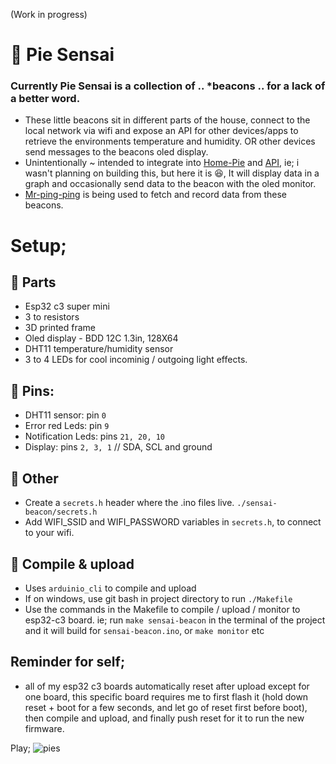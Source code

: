 (Work in progress)

# 🥧 Pie Sensai
### Currently Pie Sensai is a collection of .. *beacons .. for a lack of a better word.

- These little beacons sit in different parts of the house, connect to the local network via wifi and expose an API for other devices/apps to retrieve the environments temperature and humidity. OR other devices send messages to the beacons oled display.
- Unintentionally ~ intended to integrate into [Home-Pie](https://github.com/LouisRossouw/home-pie-desktop) and [API](https://github.com/LouisRossouw/home-pie-server), ie; i wasn't planning on building this, but here it is 😆, It will display data in a graph and occasionally send data to the beacon with the oled monitor.
- [Mr-ping-ping](https://github.com/LouisRossouw/mr-ping-ping) is being used to fetch and record data from these beacons.

# Setup;

## 🍦 Parts
- Esp32 c3 super mini
- 3 to resistors
- 3D printed frame
- Oled display - BDD 12C 1.3in, 128X64
- DHT11 temperature/humidity sensor
- 3 to 4 LEDs for cool incominig / outgoing light effects.

## 📍 Pins:
- DHT11 sensor: pin `0`
- Error red Leds: pin `9`
- Notification Leds: pins `21, 20, 10`
- Display: pins `2, 3, 1` // SDA, SCL and ground


## 🐌 Other
- Create a `secrets.h` header where the .ino files live. `./sensai-beacon/secrets.h`
- Add WIFI_SSID and WIFI_PASSWORD variables in `secrets.h`, to connect to your wifi.

## 🤖 Compile & upload
- Uses `arduinio_cli` to compile and upload
- If on windows, use git bash in project directory to run `./Makefile`
- Use the commands in the Makefile to compile / upload / monitor to esp32-c3 board. ie; run `make sensai-beacon` in the terminal of the project and it will build for `sensai-beacon.ino`, or `make monitor` etc

## Reminder for self;
- all of my esp32 c3 boards automatically reset after upload except for one board, 
this specific board requires me to first flash it (hold down reset + boot for a few seconds, and let go of reset first before boot), then compile and upload, and finally push reset for it to run the new firmware.

Play;
![pies](https://github.com/user-attachments/assets/d39e6d7b-e0d5-4c31-91fe-12335591b47c)











